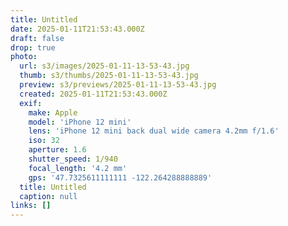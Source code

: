 ```yaml
---
title: Untitled
date: 2025-01-11T21:53:43.000Z
draft: false
drop: true
photo:
  url: s3/images/2025-01-11-13-53-43.jpg
  thumb: s3/thumbs/2025-01-11-13-53-43.jpg
  preview: s3/previews/2025-01-11-13-53-43.jpg
  created: 2025-01-11T21:53:43.000Z
  exif:
    make: Apple
    model: 'iPhone 12 mini'
    lens: 'iPhone 12 mini back dual wide camera 4.2mm f/1.6'
    iso: 32
    aperture: 1.6
    shutter_speed: 1/940
    focal_length: '4.2 mm'
    gps: '47.7325611111111 -122.264288888889'
  title: Untitled
  caption: null
links: []
---
```

